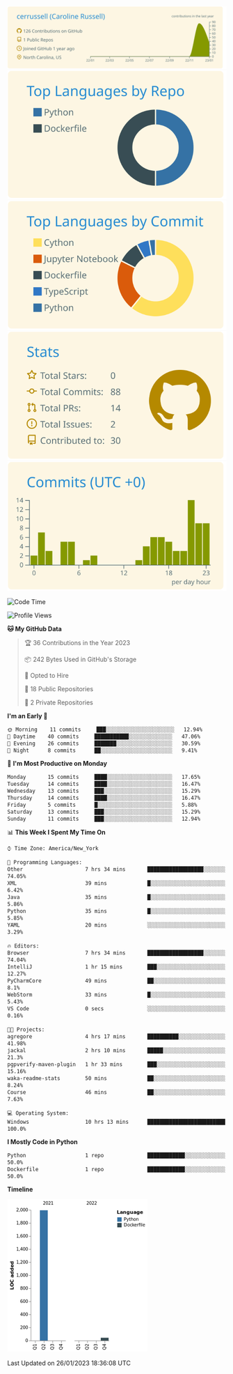 
[![](https://raw.githubusercontent.com/cerrussell/cerrussell/master/profile-summary-card-output/solarized/0-profile-details.svg)](https://github.com/vn7n24fzkq/github-profile-summary-cards)
[![](https://raw.githubusercontent.com/cerrussell/cerrussell/master/profile-summary-card-output/solarized/1-repos-per-language.svg)](https://github.com/vn7n24fzkq/github-profile-summary-cards) [![](https://raw.githubusercontent.com/cerrussell/cerrussell/master/profile-summary-card-output/solarized/2-most-commit-language.svg)](https://github.com/vn7n24fzkq/github-profile-summary-cards)
[![](https://raw.githubusercontent.com/cerrussell/cerrussell/master/profile-summary-card-output/solarized/3-stats.svg)](https://github.com/vn7n24fzkq/github-profile-summary-cards) [![](https://raw.githubusercontent.com/cerrussell/cerrussell/master/profile-summary-card-output/solarized/4-productive-time.svg)](https://github.com/vn7n24fzkq/github-profile-summary-cards)

<!--START_SECTION:waka-->
![Code Time](http://img.shields.io/badge/Code%20Time-24%20hrs%2042%20mins-blue)

![Profile Views](http://img.shields.io/badge/Profile%20Views-56-blue)

**🐱 My GitHub Data** 

> 🏆 36 Contributions in the Year 2023
 > 
> 📦 242 Bytes Used in GitHub's Storage 
 > 
> 💼 Opted to Hire
 > 
> 📜 18 Public Repositories 
 > 
> 🔑 2 Private Repositories  
 > 
**I'm an Early 🐤** 

```text
🌞 Morning    11 commits     ███░░░░░░░░░░░░░░░░░░░░░░   12.94% 
🌆 Daytime    40 commits     ███████████░░░░░░░░░░░░░░   47.06% 
🌃 Evening    26 commits     ███████░░░░░░░░░░░░░░░░░░   30.59% 
🌙 Night      8 commits      ██░░░░░░░░░░░░░░░░░░░░░░░   9.41%

```
📅 **I'm Most Productive on Monday** 

```text
Monday       15 commits     ████░░░░░░░░░░░░░░░░░░░░░   17.65% 
Tuesday      14 commits     ████░░░░░░░░░░░░░░░░░░░░░   16.47% 
Wednesday    13 commits     ███░░░░░░░░░░░░░░░░░░░░░░   15.29% 
Thursday     14 commits     ████░░░░░░░░░░░░░░░░░░░░░   16.47% 
Friday       5 commits      █░░░░░░░░░░░░░░░░░░░░░░░░   5.88% 
Saturday     13 commits     ███░░░░░░░░░░░░░░░░░░░░░░   15.29% 
Sunday       11 commits     ███░░░░░░░░░░░░░░░░░░░░░░   12.94%

```


📊 **This Week I Spent My Time On** 

```text
⌚︎ Time Zone: America/New_York

💬 Programming Languages: 
Other                    7 hrs 34 mins       ██████████████████░░░░░░░   74.05% 
XML                      39 mins             █░░░░░░░░░░░░░░░░░░░░░░░░   6.42% 
Java                     35 mins             █░░░░░░░░░░░░░░░░░░░░░░░░   5.86% 
Python                   35 mins             █░░░░░░░░░░░░░░░░░░░░░░░░   5.85% 
YAML                     20 mins             ░░░░░░░░░░░░░░░░░░░░░░░░░   3.29%

🔥 Editors: 
Browser                  7 hrs 34 mins       ██████████████████░░░░░░░   74.04% 
IntelliJ                 1 hr 15 mins        ███░░░░░░░░░░░░░░░░░░░░░░   12.27% 
PyCharmCore              49 mins             ██░░░░░░░░░░░░░░░░░░░░░░░   8.1% 
WebStorm                 33 mins             █░░░░░░░░░░░░░░░░░░░░░░░░   5.43% 
VS Code                  0 secs              ░░░░░░░░░░░░░░░░░░░░░░░░░   0.16%

🐱‍💻 Projects: 
agregore                 4 hrs 17 mins       ██████████░░░░░░░░░░░░░░░   41.98% 
jackal                   2 hrs 10 mins       █████░░░░░░░░░░░░░░░░░░░░   21.3% 
pgpverify-maven-plugin   1 hr 33 mins        ███░░░░░░░░░░░░░░░░░░░░░░   15.16% 
waka-readme-stats        50 mins             ██░░░░░░░░░░░░░░░░░░░░░░░   8.24% 
Course                   46 mins             ██░░░░░░░░░░░░░░░░░░░░░░░   7.63%

💻 Operating System: 
Windows                  10 hrs 13 mins      █████████████████████████   100.0%

```

**I Mostly Code in Python** 

```text
Python                   1 repo              ████████████░░░░░░░░░░░░░   50.0% 
Dockerfile               1 repo              ████████████░░░░░░░░░░░░░   50.0%

```


**Timeline**

![Chart not found](https://raw.githubusercontent.com/cerrussell/cerrussell/master/charts/bar_graph.png) 


 Last Updated on 26/01/2023 18:36:08 UTC
<!--END_SECTION:waka-->
